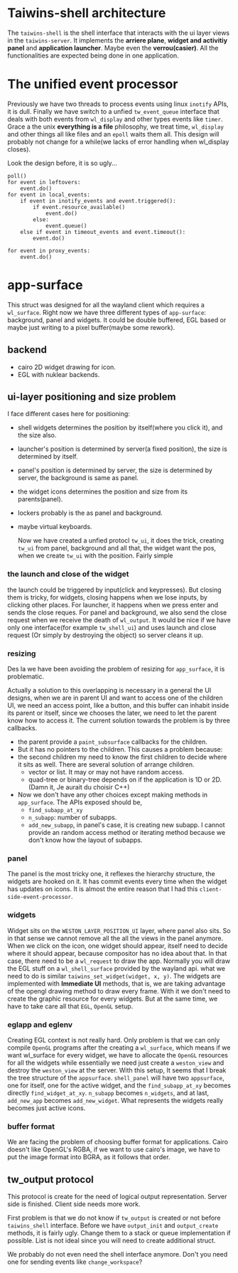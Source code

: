 # Taiwins-shell architecture

The `taiwins-shell` is the shell interface that interacts with the ui layer
views in the `taiwins-server`. It implements the **arriere plane**, **widget and
activitiy panel** and **application launcher**. Maybe even the
**verrou(casier)**. All the functionalities are expected being done in one
application.

# The unified event processor
Previously we have two threads to process events using linux `inotify` APIs, it
is dull. Finally we have switch to a unfied `tw_event_queue` interface that
deals with both events from `wl_display` and other types events like
`timer`. Grace a the unix **everything is a file** philosophy, we treat time,
`wl_display` and other things all like files and an `epoll` waits them all. This
design will probably not change for a while(we lacks of error handling when
wl_display closes).

Look the design before, it is so ugly...

	poll()
	for event in leftovers:
		event.do()
	for event in local_events:
		if event in inotify_events and event.triggered():
			if event.resource_available()
				event.do()
			else:
				event.queue()
		else if event in timeout_events and event.timeout():
			event.do()

	for event in proxy_events:
		event.do()

# app-surface

This struct was designed for all the wayland client which requires a
`wl_surface`. Right now we have three different types of `app-surface`:
background, panel and widgets. It could be double buffered, EGL based or maybe
just writing to a pixel buffer(maybe some rework).

## backend
- cairo 2D widget drawing for icon.
- EGL with nuklear backends.

## ui-layer positioning and size problem
I face different cases here for positioning:
- shell widgets determines the position by itself(where you click it), and the
  size also.
- launcher's position is determined by server(a fixed position), the size is
  determined by itself.
- panel's position is determined by server, the size is determined by server,
  the background is same as panel.
- the widget icons determines the position and size from its parents(panel).
- lockers probably is the as panel and background.
- maybe virtual keyboards.

  Now we have created a unfied protocl `tw_ui`, it does the trick, creating
  `tw_ui` from panel, background and all that, the widget want the pos, when we
  create `tw_ui` with the position. Fairly simple

### the launch and close of the widget
the launch could be triggered by input(click and keypresses). But closing them
is tricky, for widgets, closing happens when we lose inputs, by clicking other
places. For launcher, it happens when we press enter and sends the close
reques. For panel and background, we also send the close request when we receive
the death of `wl_output`. It would be nice if we have only one interface(for
example `tw_shell_ui`) and uses launch and close request (Or simply by
destroying the object) so server cleans it up.


### resizing

Des la we have been avoiding the problem of resizing for `app_surface`, it is
problematic.

Actually a solution to this overlapping is necessary in a general the UI
designs, when we are in parent UI and want to access one of the children UI, we
need an access point, like a button, and this buffer can inhabit inside its
parent or itself, since we chooses the later, we need to let the parent know how
to access it. The current solution towards the problem is by three callbacks.

 - the parent provide a `paint_subsurface` callbacks for the children.
 - But it has no pointers to the children. This causes a problem because:
 - the second children my need to know the first children to decide where it
   sits as well. There are several solution of arrange children.
   - vector or list. It may or may not have random access.
   - quad-tree or binary-tree depends on if the application is 1D or 2D. (Damn
	 it, Je aurait du choisir C++)
 - Now we don't have any other choices except making methods in
   `app_surface`. The APIs exposed should be,
   - `find_subapp_at_xy`
   - `n_subapp`: number of subapps.
   - `add_new_subapp`, in panel's case, it is creating new subapp.
   I cannot provide an random access method or iterating method because we don't
   know how the layout of subapps.

### panel
The panel is the most tricky one, it reflexes the hierarchy structure, the
widgets are hooked on it. It has commit events every time when the widget has
updates on icons. It is almost the entire reason that I had this
`client-side-event-processor`.

### widgets
Widget sits on the `WESTON_LAYER_POSITION_UI` layer, where panel also sits. So
in that sense we cannot remove all the all the views in the panel anymore. When
we click on the icon, one widget should appear, itself need to decide where it
should appear, because compositor has no idea about that. In that case, there
need to be a `wl_request` to draw the app. Normally you will draw the EGL stuff
on a `wl_shell_surface` provided by the wayland api. what we need to do is
similar `taiwins_set_widget(widget, x, y)`. The widgets are implemented with
**Immediate UI** methods, that is, we are taking advantage of the opengl drawing
method to draw every frame. With it we don't need to create the graphic resource
for every widgets. But at the same time, we have to take care all that `EGL`,
`OpenGL` setup.

### eglapp and eglenv
Creating EGL context is not really hard. Only problem is that we can only
compile `OpenGL` programs after the creating a `wl_surface`, which means if we
want wl_surface for every widget, we have to allocate the `OpenGL` resources for
all the widgets while essentially we need just create a `weston_view` and
destroy the `weston_view` at the server. With this setup, It seems that I break
the tree structure of the `appsurface`. `shell_panel` will have two `appsurface`,
one for itself, one for the active widget, and the `find_subapp_at_xy` becomes
directly `find_widget_at_xy`. `n_subapp` becomes `n_widgets`, and at last,
`add_new_app` becomes `add_new_widget`. What represents the widgets really
becomes just active icons.

### buffer format
We are facing the problem of choosing buffer format for applications. Cairo
doesn't like OpenGL's RGBA, if we want to use cairo's image, we have to put the
image format into BGRA, as it follows that order.


##


## tw_output protocol
This protocol is create for the need of logical output representation. Server
side is finished. Client side needs more work.

First problem is that we do not know if `tw_output` is created or not before
`taiwins_shell` interface. Before we have `output_init` and `output_create`
methods, it is fairly ugly. Change them to a stack or queue implementation if
possible. List is not ideal since you will need to create additional struct.


We probably do not even need the shell interface anymore. Don't you need one for
sending events like `change_workspace`?
